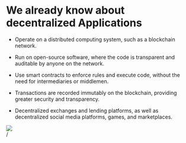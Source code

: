 # We already know about decentralized Applications

<div grid="~ cols-2 gap-2" m="t-2">
<div>

- Operate on a distributed computing system, such as a blockchain network.

- Run on open-source software, where the code is transparent and auditable by anyone on the network.

- Use smart contracts to enforce rules and execute code, without the need for intermediaries or middlemen.

- Transactions are recorded immutably on the blockchain, providing greater security and transparency.

- Decentralized exchanges and lending platforms, as well as decentralized social media platforms, games, and marketplaces.
</div>

  <div>
    <img border="rounded" src="/anime-gaming.gif">
  </div>
</div>
<div class="absolute right-5px bottom-5px">
<SlideCurrentNo /> / <SlidesTotal />
</div>